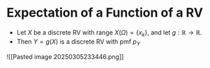 # Expectation of a Function of a RV

- Let $X$ be a discrete RV with range $X(\Omega)=\{x_k\}$, and let $g:\mathbb{R} \to \mathbb{R}$. 
- Then $Y  = g(X)$ is a discrete RV with pmf $p_Y$

![[Pasted image 20250305233446.png]]